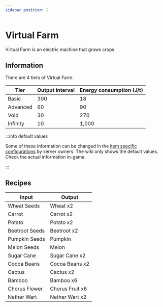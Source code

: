 ```yaml
---
sidebar_position: 2
---
```


# Virtual Farm

Virtual Farm is an electric machine that grows crops.

## Information

There are 4 tiers of Virtual Farm:

| Tier | Output interval | Energy consumption (J/t) |
| ---- | ----- | ------------------------ |
| Basic | 300 | 18 |
| Advanced | 60 | 90 |
| Void | 30 | 270 |
| Infinity | 10 | 1,000 |

:::info default values

Some of these information can be changed in the [item specific configurations](/infinity-expansion-2/config/items) by server owners. The wiki only shows the default values. Check the actual information in-game.

:::

## Recipes

| Input | Output |
| ----- | ------ |
| Wheat Seeds | Wheat x2 |
| Carrot | Carrot x2 |
| Potato | Potato x2 |
| Beetroot Seeds | Beetroot x2 |
| Pumpkin Seeds | Pumpkin |
| Melon Seeds | Melon |
| Sugar Cane | Sugar Cane x2 |
| Cocoa Beans | Cocoa Beans x2 |
| Cactus | Cactus x2 |
| Bamboo | Bamboo x6 |
| Chorus Flower | Chorus Fruit x6 |
| Nether Wart | Nether Wart x2 |

